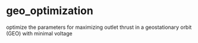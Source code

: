 # geo_optimization
optimize the parameters for maximizing outlet thrust in a geostationary orbit (GEO) with minimal voltage
